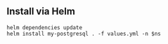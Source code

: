 ## Install via Helm

```shell
helm dependencies update
helm install my-postgresql . -f values.yml -n $ns
```